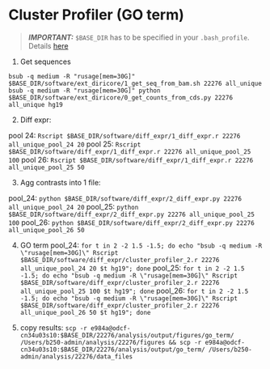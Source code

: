 # Cluster Profiler (GO term)

> **_IMPORTANT:_** `$BASE_DIR` has to be specified in your `.bash_profile`. Details [here](docs/0_before_you_start.md)



1. Get sequences
```
bsub -q medium -R "rusage[mem=30G]" $BASE_DIR/software/ext_diricore/1_get_seq_from_bam.sh 22276 all_unique
bsub -q medium -R "rusage[mem=30G]" python $BASE_DIR/software/ext_diricore/0_get_counts_from_cds.py 22276 all_unique hg19
```

2. Diff expr:

pool 24: `Rscript $BASE_DIR/software/diff_expr/1_diff_expr.r 22276 all_unique_pool_24 20`
pool 25: `Rscript $BASE_DIR/software/diff_expr/1_diff_expr.r 22276 all_unique_pool_25 100`
pool 26: `Rscript $BASE_DIR/software/diff_expr/1_diff_expr.r 22276 all_unique_pool_25 50`

3. Agg contrasts into 1 file:

pool_24: `python $BASE_DIR/software/diff_expr/2_diff_expr.py 22276 all_unique_pool_24 20`
pool_25: `python $BASE_DIR/software/diff_expr/2_diff_expr.py 22276 all_unique_pool_25 100`
pool_26: `python $BASE_DIR/software/diff_expr/2_diff_expr.py 22276 all_unique_pool_26 50`

4. GO term
pool_24: `for t in 2 -2 1.5 -1.5; do echo "bsub -q medium -R \"rusage[mem=30G]\" Rscript $BASE_DIR/software/diff_expr/cluster_profiler_2.r 22276 all_unique_pool_24 20 $t hg19"; done` 
pool_25: `for t in 2 -2 1.5 -1.5; do echo "bsub -q medium -R \"rusage[mem=30G]\" Rscript $BASE_DIR/software/diff_expr/cluster_profiler_2.r 22276 all_unique_pool_25 100 $t hg19"; done`
pool_26: `for t in 2 -2 1.5 -1.5; do echo "bsub -q medium -R \"rusage[mem=30G]\" Rscript $BASE_DIR/software/diff_expr/cluster_profiler_2.r 22276 all_unique_pool_26 50 $t hg19"; done`

11. copy results: `scp -r e984a@odcf-cn34u03s10:$BASE_DIR/22276/analysis/output/figures/go_term/ /Users/b250-admin/analysis/22276/figures && scp -r e984a@odcf-cn34u03s10:$BASE_DIR/22276/analysis/output/go_term/ /Users/b250-admin/analysis/22276/data_files`

